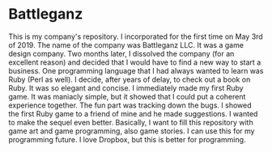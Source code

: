 # Battleganz
This is my company's repository. 
I incorporated for the first time on May 3rd of 2019. The name of the company was Battleganz LLC. 
It was a game design company. Two months later, I dissolved the company (for an excellent reason) and decided that
I would have to find a new way to start a business. One programming language that I had always wanted to learn was
Ruby (Perl as well). I decide, after years of delay, to check out a book on Ruby. It was so elegant and concise. 
I immediately made my first Ruby game. It was maniacly simple, but it showed that I could put a coherent experience together. 
The fun part was tracking down the bugs. I showed the first Ruby game to a friend of mine and he made suggestions. I wanted to 
make the sequel even better. Basically, I want to fill this repository with game art and game programming, also game stories. 
I can use this for my programming future. I love Dropbox, but this is better for programming.
